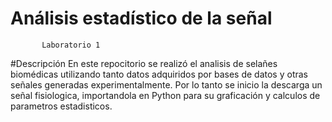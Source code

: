 # Análisis estadístico de la señal 
           Laboratorio 1 
#Descripción 
En este repocitorio se realizó el analisis de selañes biomédicas utilizando tanto datos adquiridos por bases de datos y otras señales generadas experimentalmente. 
Por lo tanto se inicio la descarga un señal fisiologica, importandola en Python para su graficación y calculos de parametros estadisticos. 
